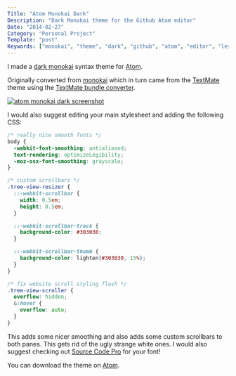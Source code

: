 ```yaml
---
Title: "Atom Monokai Dark"
Description: "Dark Monokai theme for the Github Atom editor"
Date: "2014-02-27"
Category: "Personal Project"
Template: "post"
Keywords: ["monokai", "theme", "dark", "github", "atom", "editor", "less", "css", "tmtheme", "font", "smoothing", "scrollbars"]
---
```


I made a [dark monokai](http://atom.io/packages/monokai-dark) syntax theme for [Atom](http://atom.io/).

Originally converted from [monokai](https://github.com/kevinsawicki/monokai) which in turn came from the [TextMate](http://www.monokai.nl/blog/wp-content/asdev/Monokai.tmTheme) theme using the [TextMate bundle converter](http://atom.io/docs/latest/converting-a-text-mate-theme).

<div class="center">
  <a href="http://ohdoylerules.com/content/images/atom-monokai-dark.png" target="_blank"><img alt="atom monokai dark screenshot" src="http://ohdoylerules.com/content/images/atom-monokai-dark.png" ></a>
</div>

I would also suggest editing your main stylesheet and adding the following CSS:

```css
/* really nice smooth fonts */
body {
  -webkit-font-smoothing: antialiased;
  text-rendering: optimizeLegibility;
  -moz-osx-font-smoothing: grayscale;
}

/* custom scrollbars */
.tree-view-resizer {
  ::-webkit-scrollbar {
    width: 0.5em;
    height: 0.5em;
  }

  ::-webkit-scrollbar-track {
    background-color: #303030;
  }

  ::-webkit-scrollbar-thumb {
    background-color: lighten(#303030, 15%);
  }
}

/* fix website scroll styling flash */
.tree-view-scroller {
  overflow: hidden;
  &:hover {
    overflow: auto;
  }
}
```

This adds some nicer smoothing and also adds some custom scrollbars to both panes. This gets rid of the ugly strange white ones. I would also suggest checking out [Source Code Pro](http://ohdoylerules.com/web/source-code-pro-sublime) for your font!

You can download the theme on [Atom](http://atom.io/packages/monokai-dark).
